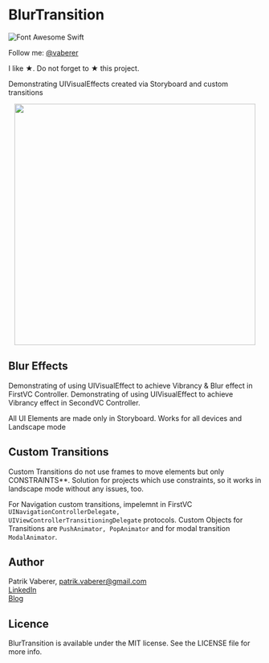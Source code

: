 # BlurTransition
![Font Awesome Swift](https://github.com/Vaberer/Font-Awesome-Swift/blob/master/resources/opensource_matters.png)

Follow me: [@vaberer](https://twitter.com/vaberer)

I like &#9733;. Do not forget to &#9733; this project.

Demonstrating UIVisualEffects created via Storyboard and custom transitions


<p align="center">
  <img height="480" src="https://github.com/Vaberer/BlurTransition/blob/master/demo.gif" />
</p>

<h2>Blur Effects</h2>
Demonstrating of using UIVisualEffect to achieve Vibrancy & Blur effect in FirstVC Controller. 
Demonstrating of using UIVisualEffect to achieve Vibrancy effect in SecondVC Controller. 

All UI Elements are made only in Storyboard. Works for all devices and Landscape mode

<h2>Custom Transitions</h2>


Custom Transitions do not use frames to move elements but only CONSTRAINTS**. Solution for projects which use constraints, so it works in landscape mode without any issues, too.

For Navigation custom transitions, impelemnt in FirstVC <code>UINavigationControllerDelegate, UIViewControllerTransitioningDelegate</code> protocols.
Custom Objects for Transitions are <code>PushAnimator, PopAnimator</code> and for modal transition <code>ModalAnimator</code>.

<h2>Author</h2>

Patrik Vaberer, patrik.vaberer@gmail.com<br/>
<a target="_blank" href="https://sk.linkedin.com/in/vaberer">LinkedIn</a><br>
<a target="_blank" href="http://vaberer.me">Blog</a>


<h2>Licence</h2>

BlurTransition is available under the MIT license. See the LICENSE file for more info.
